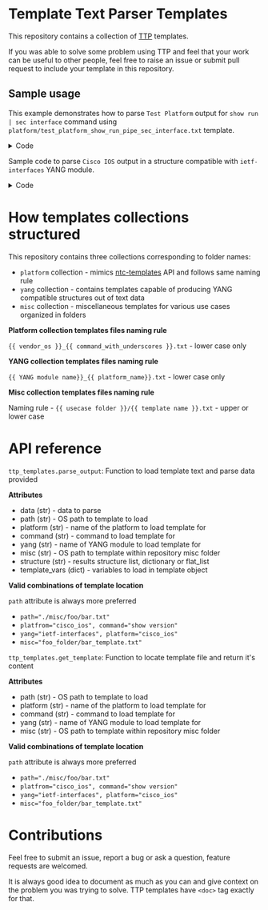 # Template Text Parser Templates

This repository contains a collection of [TTP](https://github.com/dmulyalin/ttp) templates.

If you was able to solve some problem using TTP and feel that your work can be 
useful to other people, feel free to raise an issue or submit pull request to 
include your template in this repository.

## Sample usage

This example demonstrates how to parse `Test Platform` output for `show run | sec interface` command using `platform/test_platform_show_run_pipe_sec_interface.txt` template.
<details><summary>Code</summary>

```python
from ttp_templates import parse_output
import pprint

data = """
interface GigabitEthernet1/3.251
 description Customer #32148
 encapsulation dot1q 251
 ip address 172.16.33.10 255.255.255.128
 shutdown
!
interface GigabitEthernet1/3.251
 description Customer #32148
 encapsulation dot1q 251
 ip address 172.16.33.10 255.255.255.128
 shutdown
"""

result = parse_output(
    data=data,
    platform="Test Platform",
    command="show run | sec interface"
)

pprint.pprint(result)

# prints:
# [[[{'description': 'Customer #32148',
#     'disabled': True,
#     'dot1q': '251',
#     'interface': 'GigabitEthernet1/3.251',
#     'ip': '172.16.33.10',
#     'mask': '255.255.255.128'},
#    {'description': 'Customer #32148',
#     'disabled': True,
#     'dot1q': '251',
#     'interface': 'GigabitEthernet1/3.251',
#     'ip': '172.16.33.10',
#     'mask': '255.255.255.128'}]]]
```
</details>

Sample code to parse `Cisco IOS` output in a structure compatible with `ietf-interfaces` YANG module.
<details><summary>Code</summary>

```python
from ttp_templates import parse_output
from ttp import ttp
import pprint

data1 = """
interface GigabitEthernet1/3.251
 description Customer #32148
 encapsulation dot1q 251
 ip address 172.16.33.10 255.255.255.128
 shutdown
!
interface GigabitEthernet1/4
 description vCPEs access control
 ip address 172.16.33.10 255.255.255.128
!
"""
data2 = """
interface GigabitEthernet1/5
 description Works data
 ip mtu 9000
!
interface GigabitEthernet1/7
 description Works data v6
 ipv6 address 2001::1/64
 ipv6 address 2001:1::1/64    
"""

template = get_template(yang="ietf-interfaces", platform="cisco_ios")
parser = ttp(template=template)

parser.add_input(data1)
parser.add_input(data2)

parser.parse()
res = parser.result()
pprint.pprint(res)

# prints:
# [{'comment': '',
#   'exception': {},
#   'result': [{'ietf-interfaces:interfaces': {'interface': [{'admin-status': 'down',
#                                                             'description': 'Customer '
#                                                                            '#32148',
#                                                             'enabled': False,
#                                                             'ietf-ip:ipv4': {'address': [{'ip': '172.16.33.10',
#                                                                                           'netmask': '255.255.255.128',
#                                                                                           'origin': 'static'}]},
#                                                             'if-index': 1,
#                                                             'link-up-down-trap-enable': 'enabled',
#                                                             'name': 'GigabitEthernet1/3.251',
#                                                             'oper-status': 'unknown',
#                                                             'statistics': {'discontinuity-time': '1970-01-01T00:00:00+00:00'},
#                                                             'type': 'iana-if-type:ethernetCsmacd'},
#                                                            {'admin-status': 'up',
#                                                             'description': 'vCPEs '
#                                                                            'access '
#                                                                            'control',
#                                                             'enabled': True,
#                                                             'ietf-ip:ipv4': {'address': [{'ip': '172.16.33.10',
#                                                                                           'netmask': '255.255.255.128',
#                                                                                           'origin': 'static'}]},
#                                                             'if-index': 1,
#                                                             'link-up-down-trap-enable': 'enabled',
#                                                             'name': 'GigabitEthernet1/4',
#                                                             'oper-status': 'unknown',
#                                                             'statistics': {'discontinuity-time': '1970-01-01T00:00:00+00:00'},
#                                                             'type': 'iana-if-type:ethernetCsmacd'}]}},
#              {'ietf-interfaces:interfaces': {'interface': [{'admin-status': 'up',
#                                                             'description': 'Works '
#                                                                            'data',
#                                                             'enabled': True,
#                                                             'ietf-ip:ipv4': {'mtu': 9000},
#                                                             'if-index': 1,
#                                                             'link-up-down-trap-enable': 'enabled',
#                                                             'name': 'GigabitEthernet1/5',
#                                                             'oper-status': 'unknown',
#                                                             'statistics': {'discontinuity-time': '1970-01-01T00:00:00+00:00'},
#                                                             'type': 'iana-if-type:ethernetCsmacd'},
#                                                            {'admin-status': 'up',
#                                                             'description': 'Works '
#                                                                            'data '
#                                                                            'v6',
#                                                             'enabled': True,
#                                                             'ietf-ip:ipv6': {'address': [{'ip': '2001::1',
#                                                                                           'origin': 'static',
#                                                                                           'prefix-length': 64},
#                                                                                          {'ip': '2001:1::1',
#                                                                                           'origin': 'static',
#                                                                                           'prefix-length': 64}]},
#                                                             'if-index': 1,
#                                                             'link-up-down-trap-enable': 'enabled',
#                                                             'name': 'GigabitEthernet1/7',
#                                                             'oper-status': 'unknown',
#                                                             'statistics': {'discontinuity-time': '1970-01-01T00:00:00+00:00'},
#                                                             'type': 'iana-if-type:ethernetCsmacd'}]}}],
#   'valid': {0: True, 1: True}}]
```
</details>


# How templates collections structured

This repository contains three collections corresponding to folder names:

* `platform` collection - mimics [ntc-templates](https://github.com/networktocode/ntc-templates) API and follows same naming rule
* `yang` collection - contains templates capable of producing YANG compatible structures out of text data
* `misc` collection - miscellaneous templates for various use cases organized in folders

**Platform collection templates files naming rule**

`{{ vendor_os }}_{{ command_with_underscores }}.txt` - lower case only

**YANG collection templates files naming rule**

`{{ YANG module name}}_{{ platform_name}}.txt` - lower case only

**Misc collection templates files naming rule**

Naming rule - `{{ usecase folder }}/{{ template name }}.txt` - upper or lower case

# API reference

`ttp_templates.parse_output`: Function to load template text and parse data provided

**Attributes**

* data (str) - data to parse
* path (str) - OS path to template to load
* platform (str) - name of the platform to load template for
* command (str) - command to load template for
* yang (str) - name of YANG module to load template for
* misc (str) - OS path to template within repository misc folder    
* structure (str) - results structure list, dictionary or flat_list
* template_vars (dict) - variables to load in template object

**Valid combinations of template location**

``path`` attribute is always more preferred

* ``path="./misc/foo/bar.txt"`` 
* ``platfrom="cisco_ios", command="show version"``
* ``yang="ietf-interfaces", platform="cisco_ios"``
* ``misc="foo_folder/bar_template.txt"`` 


`ttp_templates.get_template`: Function to locate template file and return it's content

**Attributes**

* path (str) - OS path to template to load
* platform (str) - name of the platform to load template for
* command (str) - command to load template for
* yang (str) - name of YANG module to load template for
* misc (str) - OS path to template within repository misc folder    

**Valid combinations of template location**

``path`` attribute is always more preferred

* ``path="./misc/foo/bar.txt"`` 
* ``platfrom="cisco_ios", command="show version"``
* ``yang="ietf-interfaces", platform="cisco_ios"``
* ``misc="foo_folder/bar_template.txt"`` 

	
# Contributions
Feel free to submit an issue, report a bug or ask a question, feature requests are welcomed.

It is always good idea to document as much as you can and give context on the problem you was 
trying to solve. TTP templates have ``<doc>`` tag exactly for that.